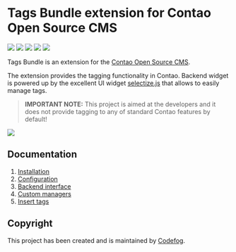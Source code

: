 # Tags Bundle extension for Contao Open Source CMS

[![](https://img.shields.io/packagist/v/codefog/tags-bundle.svg)](https://packagist.org/packages/codefog/tags-bundle)
[![](https://img.shields.io/packagist/l/codefog/tags-bundle.svg)](https://github.com/codefog/tags-bundle/blob/master/LICENSE.txt)
[![](https://img.shields.io/packagist/dt/codefog/tags-bundle.svg)](https://packagist.org/packages/codefog/tags-bundle)
[![](https://img.shields.io/travis/codefog/tags-bundle/master.svg)](https://travis-ci.org/codefog/tags-bundle/)
[![](https://img.shields.io/coveralls/codefog/tags-bundle/master.svg)](https://coveralls.io/github/codefog/tags-bundle)

Tags Bundle is an extension for the [Contao Open Source CMS](https://contao.org).

The extension provides the tagging functionality in Contao. Backend widget is powered up by the excellent
UI widget [selectize.js](https://github.com/selectize/selectize.js) that allows to easily manage tags.

> **IMPORTANT NOTE:** This project is aimed at the developers and it does not provide tagging 
  to any of standard Contao features by default!

![](docs/images/preview.png)

## Documentation

1. [Installation](docs/01-installation.md)
2. [Configuration](docs/02-config.md)
3. [Backend interface](docs/03-backend.md)
4. [Custom managers](docs/04-custom-managers.md)
5. [Insert tags](docs/05-insert-tags.md)

## Copyright

This project has been created and is maintained by [Codefog](https://codefog.pl).
